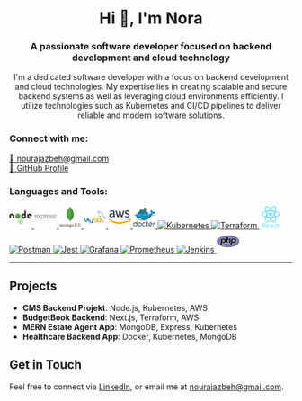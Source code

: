 <h1 align="center">Hi 👋, I'm Nora</h1>
<h3 align="center">A passionate software developer focused on backend development and cloud technology</h3>

<p align="center">
  I'm a dedicated software developer with a focus on backend development and cloud technologies. My expertise lies in creating scalable and secure backend systems as well as leveraging cloud environments efficiently. I utilize technologies such as Kubernetes and CI/CD pipelines to deliver reliable and modern software solutions.
</p>

<h3 align="left">Connect with me:</h3>
<p align="left">
  <a href="mailto:nourajazbeh@gmail.com">📧 nourajazbeh@gmail.com</a><br>
  <a href="https://github.com/nourajazbeh">🔗 GitHub Profile</a>
</p>

<h3 align="left">Languages and Tools:</h3>
<p align="left">
  <a href="https://nodejs.org" target="_blank" rel="noreferrer">
    <img src="https://raw.githubusercontent.com/devicons/devicon/master/icons/nodejs/nodejs-original-wordmark.svg" alt="Node.js" width="40" height="40"/>
  </a>
  <a href="https://expressjs.com" target="_blank" rel="noreferrer">
    <img src="https://raw.githubusercontent.com/devicons/devicon/master/icons/express/express-original-wordmark.svg" alt="Express" width="40" height="40"/>
  </a>
  <a href="https://www.mongodb.com" target="_blank" rel="noreferrer">
    <img src="https://raw.githubusercontent.com/devicons/devicon/master/icons/mongodb/mongodb-original-wordmark.svg" alt="MongoDB" width="40" height="40"/>
  </a>
  <a href="https://www.mysql.com" target="_blank" rel="noreferrer">
    <img src="https://raw.githubusercontent.com/devicons/devicon/master/icons/mysql/mysql-original-wordmark.svg" alt="MySQL" width="40" height="40"/>
  </a>
  <a href="https://aws.amazon.com" target="_blank" rel="noreferrer">
    <img src="https://raw.githubusercontent.com/devicons/devicon/master/icons/amazonwebservices/amazonwebservices-original-wordmark.svg" alt="AWS" width="40" height="40"/>
  </a>
  <a href="https://www.docker.com/" target="_blank" rel="noreferrer">
    <img src="https://raw.githubusercontent.com/devicons/devicon/master/icons/docker/docker-original-wordmark.svg" alt="Docker" width="40" height="40"/>
  </a>
  <a href="https://kubernetes.io" target="_blank" rel="noreferrer">
    <img src="https://www.vectorlogo.zone/logos/kubernetes/kubernetes-icon.svg" alt="Kubernetes" width="40" height="40"/>
  </a>
  <a href="https://www.terraform.io" target="_blank" rel="noreferrer">
    <img src="https://www.vectorlogo.zone/logos/terraformio/terraformio-icon.svg" alt="Terraform" width="40" height="40"/>
  </a>
  <a href="https://reactjs.org" target="_blank" rel="noreferrer">
    <img src="https://raw.githubusercontent.com/devicons/devicon/master/icons/react/react-original-wordmark.svg" alt="React" width="40" height="40"/>
  </a>
  <a href="https://www.postman.com" target="_blank" rel="noreferrer">
    <img src="https://www.vectorlogo.zone/logos/getpostman/getpostman-icon.svg" alt="Postman" width="40" height="40"/>
  </a>
  <a href="https://jestjs.io" target="_blank" rel="noreferrer">
    <img src="https://www.vectorlogo.zone/logos/jestjsio/jestjsio-icon.svg" alt="Jest" width="40" height="40"/>
  </a>
  <a href="https://grafana.com" target="_blank" rel="noreferrer">
    <img src="https://www.vectorlogo.zone/logos/grafana/grafana-icon.svg" alt="Grafana" width="40" height="40"/>
  </a>
  <a href="https://prometheus.io" target="_blank" rel="noreferrer">
    <img src="https://www.vectorlogo.zone/logos/prometheusio/prometheusio-icon.svg" alt="Prometheus" width="40" height="40"/>
  </a>
  <a href="https://www.jenkins.io" target="_blank" rel="noreferrer">
    <img src="https://www.vectorlogo.zone/logos/jenkins/jenkins-icon.svg" alt="Jenkins" width="40" height="40"/>
  </a>
  <a href="https://www.php.net" target="_blank" rel="noreferrer">
    <img src="https://raw.githubusercontent.com/devicons/devicon/master/icons/php/php-original.svg" alt="PHP" width="40" height="40"/>
  </a>
</p>

---

## Projects

- **CMS Backend Projekt**: Node.js, Kubernetes, AWS
- **BudgetBook Backend**: Next.js, Terraform, AWS
- **MERN Estate Agent App**: MongoDB, Express, Kubernetes
- **Healthcare Backend App**: Docker, Kubernetes, MongoDB

## Get in Touch

Feel free to connect via [LinkedIn](https://linkedin.com/in/nourajazbeh), or email me at [nourajazbeh@gmail.com](mailto:nourajazbeh@gmail.com).



